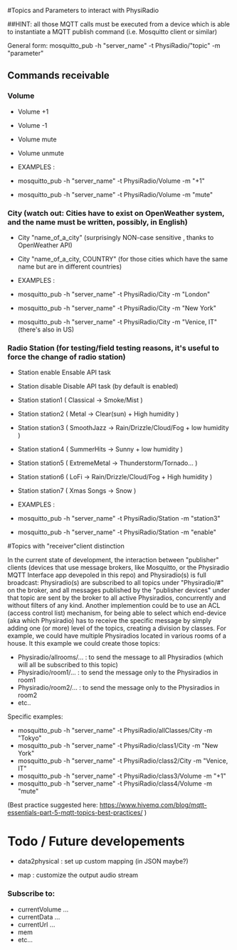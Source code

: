 
#Topics and Parameters to interact with PhysiRadio

##HINT: all those MQTT calls must be executed from a device which is able to instantiate a MQTT publish command (i.e. Mosquitto client or similar)

General form:
mosquitto_pub -h "server_name" -t PhysiRadio/"topic" -m "parameter"

## Commands receivable 
### Volume
- Volume +1
- Volume -1
- Volume mute
- Volume unmute

- EXAMPLES : 
- mosquitto_pub -h "server_name" -t PhysiRadio/Volume -m "+1"
- mosquitto_pub -h "server_name" -t PhysiRadio/Volume -m "mute"

### City (watch out: Cities have to exist on OpenWeather system, and the name must be written, possibly, in English) 
- City "name_of_a_city"  (surprisingly NON-case sensitive , thanks to OpenWeather API)
- City "name_of_a_city, COUNTRY"  (for those cities which have the same name but are in different countries) 

- EXAMPLES : 
- mosquitto_pub -h "server_name" -t PhysiRadio/City -m "London"
- mosquitto_pub -h "server_name" -t PhysiRadio/City -m "New York"
- mosquitto_pub -h "server_name" -t PhysiRadio/City -m "Venice, IT" (there's also in US) 

### Radio Station (for testing/field testing reasons, it's useful to force the change of radio station)  

- Station enable	Ensable API task
- Station disable	Disable API task (by default is enabled)
- Station station1	( Classical -> Smoke/Mist )
- Station station2	( Metal -> Clear(sun) + High humidity )
- Station station3	( SmoothJazz -> Rain/Drizzle/Cloud/Fog  + low humidity )
- Station station4	( SummerHits -> Sunny + low humidity )
- Station station5	( ExtremeMetal -> Thunderstorm/Tornado... )
- Station station6	( LoFi -> Rain/Drizzle/Cloud/Fog  + High humidity )
- Station station7	( Xmas Songs -> Snow )

- EXAMPLES : 
- mosquitto_pub -h "server_name" -t PhysiRadio/Station -m "station3"
- mosquitto_pub -h "server_name" -t PhysiRadio/Station -m "enable"

#Topics with "receiver"client distinction

In the current state of development, the interaction between "publisher" clients (devices that use message brokers, like Mosquitto, or the Physiradio MQTT Interface app devepoled in this repo) and Physiradio(s) is full broadcast: Physiradio(s) are subscribed to all topics under "Physiradio/#" on the broker, and all messages published by the "publisher devices" under that topic are sent by the broker to all active Physiradios, concurrently and without filters of any kind. 
Another implemention could be to use an ACL (access control list) mechanism, for being able to select which end-device (aka which Physiradio) has to receive the specific message by simply adding one (or more) level of the topics, creating a division by classes. 
For example, we could have multiple Physiradios located in various rooms of a house. It this example we could create those topics:

- Physiradio/allrooms/... : to send the message to all Physiradios (which will all be subscribed to this topic) 
- Physiradio/room1/...	  : to send the message only to the Physiradios in room1	
- Physiradio/room2/...	  : to send the message only to the Physiradios in room2
- etc..

Specific examples: 
- mosquitto_pub -h "server_name" -t PhysiRadio/allClasses/City -m "Tokyo"
- mosquitto_pub -h "server_name" -t PhysiRadio/class1/City -m "New York"
- mosquitto_pub -h "server_name" -t PhysiRadio/class2/City -m "Venice, IT" 
- mosquitto_pub -h "server_name" -t PhysiRadio/class3/Volume -m "+1"
- mosquitto_pub -h "server_name" -t PhysiRadio/class4/Volume -m "mute"

(Best practice suggested here:  https://www.hivemq.com/blog/mqtt-essentials-part-5-mqtt-topics-best-practices/ )

# Todo / Future developements

- data2physical <json> : set up custom mapping (in JSON maybe?)

- map <data> <urlstream> : customize the output audio stream 
    
### Subscribe to: 

- currentVolume ...
- currentData ...
- currentUrl ...
- mem
- etc... 


